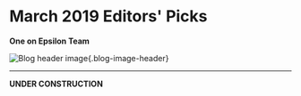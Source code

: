 # March 2019 Editors' Picks

**One on Epsilon Team**

![Blog header image](https://es-app.com/assets/eabs45.png){.blog-image-header}

---

**UNDER CONSTRUCTION**